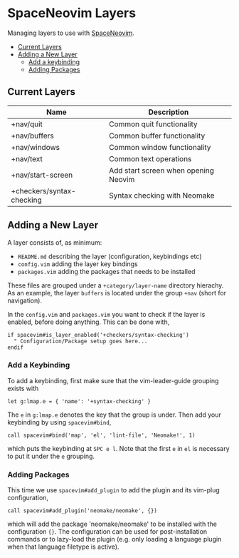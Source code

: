 # SpaceNeovim Layers

Managing layers to use with [SpaceNeovim](https://github.com/Tehnix/spaceneovim).

* [Current Layers](#current-layers)
* [Adding a New Layer](#adding-a-new-layer)
  * [Add a keybinding](#add-a-keybinding)
  * [Adding Packages](#adding-packages)


## Current Layers

| Name                      | Description                                |
|---------------------------|--------------------------------------------|
| +nav/quit                 | Common quit functionality                  |
| +nav/buffers              | Common buffer functionality                |
| +nav/windows              | Common window functionality                |
| +nav/text                 | Common text operations                     |
| +nav/start-screen         | Add start screen when opening Neovim       |
| +checkers/syntax-checking | Syntax checking with Neomake               |


## Adding a New Layer

A layer consists of, as minimum:

* `README.md` describing the layer (configuration, keybindings etc)
* `config.vim` adding the layer key bindings
* `packages.vim` adding the packages that needs to be installed

These files are grouped under a `+category/layer-name` directory hierachy. As an example, the layer `buffers` is located under the group `+nav` (short for navigation).

In the `config.vim` and `packages.vim` you want to check if the layer is enabled, before doing anything. This can be done with,

```viml
if spacevim#is_layer_enabled('+checkers/syntax-checking')
  " Configuration/Package setup goes here...
endif
```

### Add a Keybinding

To add a keybinding, first make sure that the vim-leader-guide grouping exists with

```viml
let g:lmap.e = { 'name': '+syntax-checking' }
```

The `e` in `g:lmap.e` denotes the key that the group is under. Then add your keybinding by using `spacevim#bind`,

```viml
call spacevim#bind('map', 'el', 'lint-file', 'Neomake!', 1)
```

which puts the keybinding at `SPC e l`. Note that the first `e` in `el` is necessary to put it under the `e` grouping.


### Adding Packages

This time we use `spacevim#add_plugin` to add the plugin and its vim-plug configuration,

```viml
call spacevim#add_plugin('neomake/neomake', {})
```

which will add the package 'neomake/neomake' to be installed with the configuration `{}`. The configuration can be used for post-installation commands or to lazy-load the plugin (e.g. only loading a language plugin when that language filetype is active).
